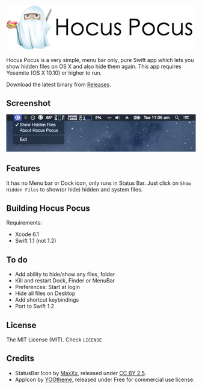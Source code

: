 ![main-image](images/HocusPocus.png)

Hocus Pocus is a very simple, menu bar only, pure Swift app which lets you show hidden files on OS X and also hide them again. This app requires Yosemite (OS X 10.10) or higher to run. 

Download the latest binary from [Releases](https://github.com/avinassh/Hocus-Pocus/releases/latest). 

## Screenshot
![screenshot](images/screenshot.png)

## Features
It has no Menu bar or Dock icon, only runs in Status Bar. Just click on `Show Hidden Files` to show(or hide) hidden and system files. 

## Building Hocus Pocus
Requirements:

- Xcode 6.1
- Swift 1.1 (not 1.2)

## To do
- Add ability to hide/show any files, folder
- Kill and restart Dock, Finder or MenuBar
- Preferences: Start at login
- Hide all files on Desktop
- Add shortcut keybindings
- Port to Swift 1.2

## License
The MIT License (MIT). Check `LICENSE`

## Credits

- StatusBar Icon by [MaxXx](https://www.iconfinder.com/icons/342701/media_refresh_reload_retweet_social_sync_update_icon), released under [CC BY 2.5](http://creativecommons.org/licenses/by/2.5/).
- AppIcon by [YOOtheme](https://www.iconfinder.com/icons/60816/ghost_icon), released under Free for commercial use license.